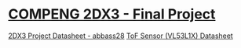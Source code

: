 # [COMPENG 2DX3 - Final Project](https://github.com/SabeerAbbasi/3D_Spatial_Mapping/files/12710273/2022_2023_2DX3_Project_Specification_April2.pdf)
[2DX3 Project Datasheet - abbass28](https://github.com/SabeerAbbasi/3D_Spatial_Mapping/files/12710173/2DX3.Project.Datasheet.-.abbass28.pdf)
[ToF Sensor (VL53L1X) Datasheet](https://www.pololu.com/file/0J1506/vl53l1x.pdf)
